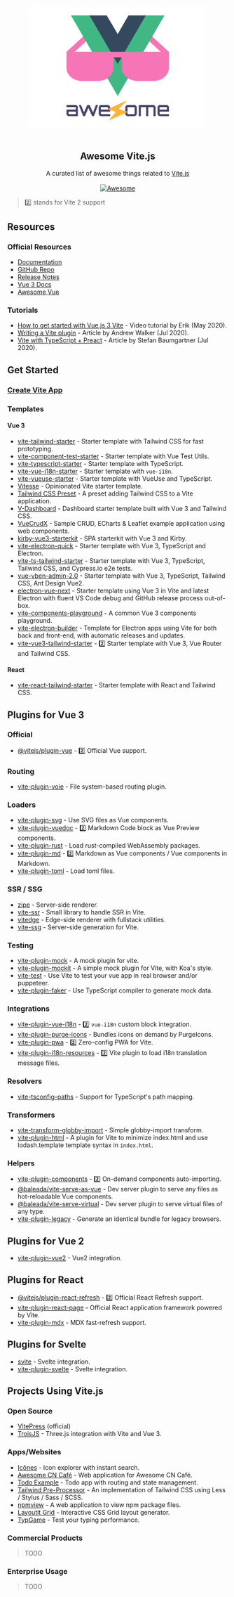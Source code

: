 <!--lint disable awesome-heading awesome-git-repo-age awesome-github awesome-toc-->

<p align="center">
  <br>
  <img width="400" src="./assets/logo.svg" alt="logo of awesome-vite repository">
  <br>
  <br>
</p>

<h2 align='center'>Awesome Vite.js</h2>

<p align='center'>
A curated list of awesome things related to <a href='https://github.com/vitejs/vite'>Vite.js</a>
<br><br>

<a href='https://github.com/sindresorhus/awesome'>
<img src='https://cdn.rawgit.com/sindresorhus/awesome/d7305f38d29fed78fa85652e3a63e154dd8e8829/media/badge.svg' alt='Awesome'>
</a>
</p>

<blockquote>2️⃣ stands for Vite 2 support</blockquote>

## Resources

### Official Resources

- [Documentation](https://vitejs.dev/)
- [GitHub Repo](https://github.com/vitejs/vite)
- [Release Notes](https://github.com/vitejs/vite/blob/master/CHANGELOG.md)
- [Vue 3 Docs](https://v3.vuejs.org/)
- [Awesome Vue](https://github.com/vuejs/awesome-vue)

### Tutorials

- [How to get started with Vue.js 3 Vite](https://youtu.be/rcwaATlq7Ns) - Video tutorial by Erik (May 2020).
- [Writing a Vite plugin](https://medium.com/@axwdev/writing-a-vite-plugin-for-vue-3-5bcc1c0915e0) - Article by Andrew Walker (Jul 2020).
- [Vite with TypeScript + Preact](https://fettblog.eu/typescript-vite-preact/) - Article by Stefan Baumgartner (Jul 2020).

## Get Started

### [Create Vite App](https://github.com/vitejs/create-vite-app)

### Templates

#### Vue 3

- [vite-tailwind-starter](https://github.com/posva/vite-tailwind-starter) - Starter template with Tailwind CSS for fast prototyping.
- [vite-component-test-starter](https://github.com/JessicaSachs/vite-component-test-starter) - Starter template with Vue Test Utils.
- [vite-typescript-starter](https://github.com/ktsn/vite-typescript-starter) - Starter template with TypeScript.
- [vite-vue-i18n-starter](https://github.com/intlify/vite-vue-i18n-starter) - Starter template with `vue-i18n`.
- [vite-vueuse-starter](https://github.com/antfu/vite-vueuse-starter) - Starter template with VueUse and TypeScript.
- [Vitesse](https://github.com/antfu/vitesse) - Opinionated Vite starter template.
- [Tailwind CSS Preset](https://github.com/use-preset/tailwindcss) - A preset adding Tailwind CSS to a Vite application.
- [V-Dashboard](https://github.com/sorxrob/v-dashboard) - Dashboard starter template built with Vue 3 and Tailwind CSS.
- [VueCrudX](https://github.com/ais-one/vue-crud-x) - Sample CRUD, ECharts & Leaflet example application using web components.
- [kirby-vue3-starterkit](https://github.com/johannschopplich/kirby-vue3-starterkit) - SPA starterkit with Vue 3 and Kirby.
- [vite-electron-quick](https://github.com/MangoTsing/vite-electron-quick) - Starter template with Vue 3, TypeScript and Electron.
- [vite-ts-tailwind-starter](https://github.com/Uninen/vite-ts-tailwind-starter) - Starter template with Vue 3, TypeScript, Tailwind CSS, and Cypress.io e2e tests.
- [vue-vben-admin-2.0](https://github.com/anncwb/vue-vben-admin) - Starter template with Vue 3, TypeScript, Tailwind CSS, Ant Design Vue2.
- [electron-vue-next](https://github.com/ci010/electron-vue-next) - Starter template using Vue 3 in Vite and latest Electron with fluent VS Code debug and GitHub release process out-of-box.
- [vite-components-playground](https://xxholly32.github.io/vite-components-playground/) - A common Vue 3 components playground.
- [vite-electron-builder](https://github.com/cawa-93/vite-electron-builder/) - Template for Electron apps using Vite for both back and front-end, with automatic releases and updates.
- [vite-vue3-tailwind-starter](https://github.com/web2033/vite-vue3-tailwind-starter) - 2️⃣ Starter template with Vue 3, Vue Router and Tailwind CSS.

#### React

- [vite-react-tailwind-starter](https://github.com/sorxrob/vite-react-tailwind-starter) - Starter template with React and Tailwind CSS.

## Plugins for Vue 3

### Official

- [@vitejs/plugin-vue](https://github.com/vitejs/vite/tree/main/packages/plugin-vue) - 2️⃣ Official Vue support.

### Routing

- [vite-plugin-voie](https://github.com/vamplate/vite-plugin-voie) - File system-based routing plugin.

### Loaders

- [vite-plugin-svg](https://github.com/visualfanatic/vite-plugin-svg) - Use SVG files as Vue components.
- [vite-plugin-vuedoc](https://github.com/JasKang/vite-plugin-vuedoc) - 2️⃣ Markdown Code block as Vue Preview components.
- [vite-plugin-rust](https://github.com/gliheng/vite-plugin-rust) - Load rust-compiled WebAssembly packages.
- [vite-plugin-md](https://github.com/antfu/vite-plugin-md) - 2️⃣ Markdown as Vue components / Vue components in Markdown.
- [vite-plugin-toml](https://github.com/sapphi-red/vite-plugin-toml) - Load toml files.

### SSR / SSG

- [zipe](https://github.com/pikax/zipe) - Server-side renderer.
- [vite-ssr](https://github.com/frandiox/vite-ssr) - Small library to handle SSR in Vite.
- [vitedge](https://github.com/frandiox/vitedge) - Edge-side renderer with fullstack utilities.
- [vite-ssg](https://github.com/antfu/vite-ssg) - Server-side generation for Vite.

### Testing

- [vite-plugin-mock](https://github.com/anncwb/vite-plugin-mock) - A mock plugin for vite.
- [vite-plugin-mockit](https://github.com/xuxihai123/vite-plugin-mockit) - A simple mock plugin for Vite, with Koa's style.
- [vite-test](https://github.com/zigomir/vite-test) - Use Vite to test your vue app in real browser and/or puppeteer.
- [vite-plugin-faker](https://github.com/vue-toys/vite-plugin-faker) - Use TypeScript compiler to generate mock data.

### Integrations

- [vite-plugin-vue-i18n](https://github.com/intlify/vite-plugin-vue-i18n) - 2️⃣ `vue-i18n` custom block integration.
- [vite-plugin-purge-icons](https://github.com/antfu/purge-icons/tree/main/packages/vite-plugin-purge-icons) - Bundles icons on demand by PurgeIcons.
- [vite-plugin-pwa](https://github.com/antfu/vite-plugin-pwa) - 2️⃣ Zero-config PWA for Vite.
- [vite-plugin-i18n-resources](https://github.com/fvena/vite-plugin-i18n-resources) - 2️⃣ Vite plugin to load i18n translation message files.

### Resolvers

- [vite-tsconfig-paths](https://github.com/aleclarson/vite-tsconfig-paths) - Support for TypeScript's path mapping.

### Transformers

- [vite-transform-globby-import](https://github.com/luxueyan/vite-transform-globby-import) - Simple globby-import transform.
- [vite-plugin-html](https://github.com/anncwb/vite-plugin-html) - A plugin for Vite to minimize index.html and use lodash.template template syntax in `index.html`.

### Helpers

- [vite-plugin-components](https://github.com/antfu/vite-plugin-components) - 2️⃣ On-demand components auto-importing.
- [@baleada/vite-serve-as-vue](https://baleada.netlify.app/docs/vite-serve-as-vue) - Dev server plugin to serve any files as hot-reloadable Vue components.
- [@baleada/vite-serve-virtual](https://baleada.netlify.app/docs/vite-serve-virtual) - Dev server plugin to serve virtual files of any type.
- [vite-plugin-legacy](https://github.com/alloc/vite-plugin-legacy) - Generate an identical bundle for legacy browsers.

## Plugins for Vue 2

- [vite-plugin-vue2](https://github.com/underfin/vite-plugin-vue2) - Vue2 integration.

## Plugins for React

- [@vitejs/plugin-react-refresh](https://github.com/vitejs/vite/tree/main/packages/plugin-react-refresh) - 2️⃣ Official React Refresh support.
- [vite-plugin-react-page](https://github.com/vitejs/vite-plugin-react-pages) - Official React application framework powered by Vite.
- [vite-plugin-mdx](https://github.com/vitejs/vite-plugin-react-pages/tree/master/packages/vite-plugin-mdx) - MDX fast-refresh support.

## Plugins for Svelte

- [svite](https://github.com/dominikg/svite) - Svelte integration.
- [vite-plugin-svelte](https://github.com/intrnl/vite-plugin-svelte) - Svelte integration.

## Projects Using Vite.js

### Open Source

- [VitePress](https://github.com/vuejs/vitepress) (official)
- [TroisJS](https://github.com/troisjs/trois) - Three.js integration with Vite and Vue 3.

### Apps/Websites

- [Icônes](https://github.com/antfu/icones) - Icon explorer with instant search.
- [Awesome CN Café](https://github.com/antfu/awesome-cn-cafe-web) - Web application for Awesome CN Café.
- [Todo Example](https://github.com/beary/vite-example) - Todo app with routing and state management.
- [Tailwind Pre-Processor](https://github.com/xiaoluoboding/tailwind-pre-processor) - An implementation of Tailwind CSS using Less / Stylus / Sass / SCSS.
- [npmview](https://github.com/pd4d10/npmview) - A web application to view npm package files.
- [Layoutit Grid](https://github.com/Leniolabs/layoutit-grid) - Interactive CSS Grid layout generator.
- [TypGame](https://github.com/rupamkairi/TypGame) - Test your typing performance.

### Commercial Products

> TODO

### Enterprise Usage

> TODO
